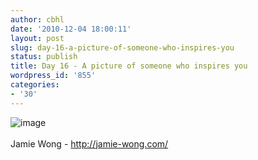 ```yaml
---
author: cbhl
date: '2010-12-04 18:00:11'
layout: post
slug: day-16-a-picture-of-someone-who-inspires-you
status: publish
title: Day 16 - A picture of someone who inspires you
wordpress_id: '855'
categories:
- '30'
---
```


![image](http://blog.azuresky.ca/blog/wp-content/uploads/2010/12/wpid-IMG_1682-300x225.jpg)\
\
Jamie Wong - http://jamie-wong.com/
